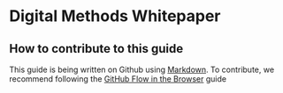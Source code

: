 # Digital Methods Whitepaper


## How to contribute to this guide

This guide is being written on Github using [Markdown](https://help.github.com/articles/markdown-basics/). To contribute, we recommend following the [GitHub Flow in the Browser](https://github.com/blog/1557-github-flow-in-the-browser) guide 

